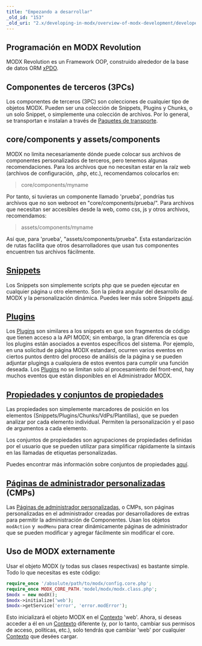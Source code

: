 ```yaml
---
title: "Empezando a desarrollar"
_old_id: "153"
_old_uri: "2.x/developing-in-modx/overview-of-modx-development/developer-introduction/getting-started-developing"
---
```


## Programación en MODX Revolution

MODX Revolution es un Framework OOP, construido alrededor de la base de datos ORM [xPDO](extending-modx/xpdo "Inicio").

## Componentes de terceros (3PCs)

Los componentes de terceros (3PC) son colecciones de cualquier tipo de objetos MODX. Pueden ser una colección de Snippets, Plugins y Chunks, o un solo Snippet, o simplemente una colección de archivos. Por lo general, se transportan e instalan a través de [Paquetes de transporte](extending-modx/transport-packages "Paquetes de transporte").

## core/components y assets/components

MODX no limita necesariamente dónde puede colocar sus archivos de componentes personalizados de terceros, pero tenemos algunas recomendaciones. Para los archivos que no necesitan estar en la raíz web (archivos de configuración, .php, etc.), recomendamos colocarlos en:

> core/components/myname

Por tanto, si tuvieras un componente llamado 'prueba', pondrías tus archivos que no son webroot en "core/components/prueba/". Para archivos que necesitan ser accesibles desde la web, como css, js y otros archivos, recomendamos:

> assets/components/myname

Así que, para 'prueba', "assets/components/prueba". Esta estandarización de rutas facilita que otros desarrolladores que usan tus componentes encuentren tus archivos fácilmente.

## [Snippets](extending-modx/snippets "Snippets")

Los Snippets son simplemente scripts php que se pueden ejecutar en cualquier página u otro elemento. Son la piedra angular del desarrollo de MODX y la personalización dinámica. Puedes leer más sobre Snippets [aquí](extending-modx/snippets "Snippets").

## [Plugins](extending-modx/plugins "Plugins")

Los [Plugins](extending-modx/plugins "Plugins") son similares a los snippets en que son fragmentos de código que tienen acceso a la API MODX; sin embargo, la gran diferencia es que los plugins están asociados a eventos específicos del sistema. Por ejemplo, en una solicitud de página MODX estandard, ocurren varios eventos en ciertos puntos dentro del proceso de análisis de la página y se pueden adjuntar plugings a cualquiera de estos eventos para cumplir una función deseada. Los [Plugins](extending-modx/plugins "Plugins") no se limitan solo al procesamiento del front-end, hay muchos eventos que están disponibles en el Administrador MODX.

## [Propiedades y conjuntos de propiedades](building-sites/properties-and-property-sets "Propiedades y conjuntos de propiedades")

Las propiedades son simplemente marcadores de posición en los elementos (Snippets/Plugins/Chunks/VdPs/Plantillas), que se pueden analizar por cada elemento individual. Permiten la personalización y el paso de argumentos a cada elemento.

Los conjuntos de propiedades son agrupaciones de propiedades definidas por el usuario que se pueden utilizar para simplificar rápidamente la sintaxis en las llamadas de etiquetas personalizadas.

Puedes encontrar más información sobre conjuntos de propiedades [aquí](building-sites/properties-and-property-sets "Propiedades y conjuntos de propiedades").

## [Páginas de administrador personalizadas](extending-modx/custom-manager-pages "Páginas de administrador personalizadas") (CMPs)

Las [Páginas de administrador personalizadas](extending-modx/custom-manager-pages  "Páginas de administrador personalizadas"), o CMPs, son páginas personalizadas en el administrador creadas por desarrolladores de extras para permitir la administración de Componentes. Usan los objetos `modAction` y` modMenu` para crear dinámicamente páginas de administrador que se pueden modificar y agregar fácilmente sin modificar el core.

## Uso de MODX externamente

Usar el objeto MODX (y todas sus clases respectivas) es bastante simple. Todo lo que necesitas es este código:

``` php
require_once '/absolute/path/to/modx/config.core.php';
require_once MODX_CORE_PATH.'model/modx/modx.class.php';
$modx = new modX();
$modx->initialize('web');
$modx->getService('error', 'error.modError');
```

Esto inicializará el objeto MODX en el  [Contexto](building-sites/contexts "Contextos") 'web'. Ahora, si deseas acceder a él en un [Contexto](building-sites/contexts "Contextos") diferente (y, por lo tanto, cambiar sus permisos de acceso, políticas, etc.), solo tendrás que cambiar 'web' por cualquier [Contexto](building-sites/contexts "Contextos") que desées cargar.

